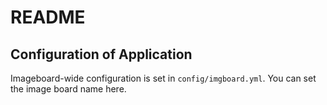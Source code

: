# README

## Configuration of Application

Imageboard-wide configuration is set in `config/imgboard.yml`. You can set the
image board name here.
